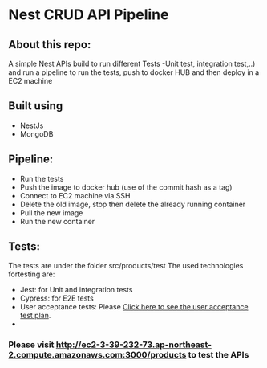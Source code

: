 # Nest CRUD API  Pipeline

## About this repo:
A simple Nest APIs build to run different Tests -Unit test, integration test,..) and run a pipeline to run the tests, push to docker HUB and then deploy in a EC2 machine

## Built using
 
<ul>
  <li> NestJs </li>
  <li> MongoDB </li>
</ul>
   
 
## Pipeline: 
   * Run the tests
   * Push the image to docker hub (use of the commit hash as a tag)
   * Connect to EC2 machine via SSH 
   * Delete the old image, stop then delete the already running container
   * Pull the new image
   * Run the new container
  
## Tests:
   The tests are under the folder src/products/test
   The used technologies fortesting are:
   * Jest: for Unit and integration tests
   * Cypress: for E2E tests
   *  User acceptance tests: Please [Click here to see the user acceptance test plan](https://github.com/Hazem-Atya/Pipeline-EC2/blob/main/User-Acceptance-Test-Plan.pdf).
   *  
### Please visit http://ec2-3-39-232-73.ap-northeast-2.compute.amazonaws.com:3000/products to test the APIs
